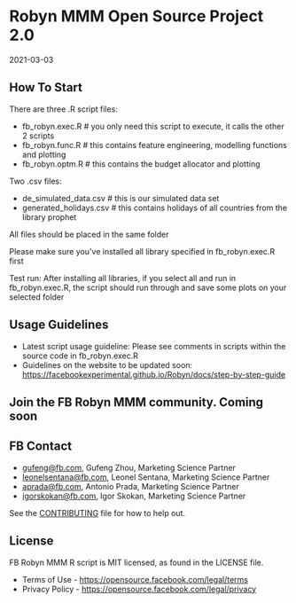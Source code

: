 # Robyn MMM Open Source Project 2.0

2021-03-03

## How To Start

There are three .R script files:

- fb_robyn.exec.R # you only need this script to execute, it calls the
  other 2 scripts
- fb_robyn.func.R # this contains feature engineering, modelling functions and plotting
- fb_robyn.optm.R # this contains the budget allocator and plotting

Two .csv files:

- de_simulated_data.csv # this is our simulated data set
- generated_holidays.csv # this contains holidays of all countries from the
  library prophet

All files should be placed in the same folder

Please make sure you've installed all library specified in
fb_robyn.exec.R first

Test run:
After installing all libraries, if you select all and run in
fb_robyn.exec.R, the script should run through and save some plots on your selected folder

## Usage Guidelines
- Latest script usage guideline: Please see comments in scripts within the source code in fb_robyn.exec.R 
- Guidelines on the website to be updated soon: https://facebookexperimental.github.io/Robyn/docs/step-by-step-guide

## Join the FB Robyn MMM community. **Coming soon**

## FB Contact

- gufeng@fb.com, Gufeng Zhou, Marketing Science Partner
- leonelsentana@fb.com, Leonel Sentana, Marketing Science Partner
- aprada@fb.com, Antonio Prada, Marketing Science Partner
- igorskokan@fb.com, Igor Skokan, Marketing Science Partner

See the [CONTRIBUTING](CONTRIBUTING.md) file for how to help out.

## License

FB Robyn MMM R script is MIT licensed, as found in the LICENSE file.

- Terms of Use - https://opensource.facebook.com/legal/terms 
- Privacy Policy - https://opensource.facebook.com/legal/privacy
